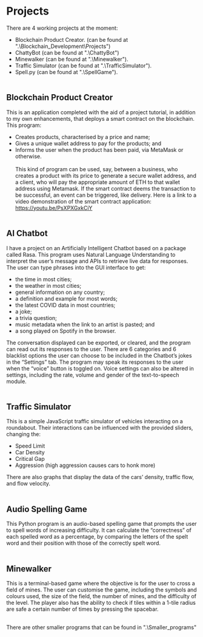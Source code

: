 # Projects

There are 4 working projects at the moment:
- Blockchain Product Creator. (can be found at ".\Blockchain_Development\Projects") <br>
- ChattyBot (can be found at ".\ChattyBot")<br>
- Minewalker (can be found at ".\Minewalker").<br>
- Traffic Simulator (can be found at ".\TrafficSimulator").<br>
- Spell.py (can be found at ".\SpellGame").<br></br>

## Blockchain Product Creator
This is an application completed with the aid of a project tutorial, in addition to my own
enhancements, that deploys a smart contract on the blockchain. This program:<br>
- Creates products, characterised by a price and name;<br>
- Gives a unique wallet address to pay for the products; and<br>
- Informs the user when the product has been paid, via MetaMask or otherwise.<br></br>
This kind of program can be used, say, between a business, who creates a product with its price to
generate a secure wallet address, and a client, who will pay the appropriate amount of ETH to that
wallet address using Metamask. If the smart contract deems the transaction to be successful, an event
can be triggered, like delivery.
Here is a link to a video demonstration of the smart contract application:<br>
https://youtu.be/PsXPXGxkCiY<br></br>

## AI Chatbot 
I have a project on an Artificially Intelligent Chatbot based on a package called Rasa. This program uses Natural Language Understanding to interpret the user’s message and APIs to retrieve live data for responses. The user can type phrases into the GUI interface to get:<br>
- the time in most cities;<br>
- the weather in most cities;<br>
- general information on any country;<br>
- a definition and example for most words;<br>
- the latest COVID data in most countries;<br>
- a joke;<br>
- a trivia question;<br>
- music metadata when the link to an artist is pasted; and<br>
- a song played on Spotify in the browser.<br>

The conversation displayed can be exported, or cleared, and the program can read out its responses to the user. There are 6 categories and 6 blacklist options the user can choose to be included in the Chatbot’s jokes in the “Settings” tab. The program may speak its responses to the user when the “voice” button is toggled on. Voice settings can also be altered in settings, including the rate, volume and gender of the text-to-speech module.<br></br>

## Traffic Simulator
This is a simple JavaScript traffic simulator of vehicles interacting on a roundabout. Their interactions can be influenced with the provided sliders, changing the:<br>
- Speed Limit<br>
- Car Density<br>
- Critical Gap<br>
- Aggression (high aggression causes cars to honk more)<br>

There are also graphs that display the data of the cars’ density, traffic flow, and flow velocity.<br></br>

## Audio Spelling Game
This Python program is an audio-based spelling game that prompts the user to spell words of increasing difficulty. It can calculate the “correctness” of each spelled word as a percentage, by comparing the letters of the spelt word and their position with those of the correctly spelt word.<br></br>

## Minewalker
This is a terminal-based game where the objective is for the user to cross a field of mines. The user can customise the game, including the symbols and colours used, the size of the field, the number of mines, and the difficulty of the level. The player also has the ability to check if tiles within a 1-tile radius are safe a certain number of times by pressing the spacebar.<br></br>

There are other smaller programs that can be found in ".\Smaller_programs"


